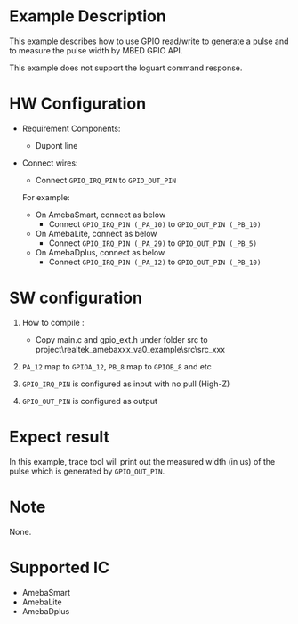 # Example Description

This example describes how to use GPIO read/write to generate a pulse and to measure the pulse width by MBED GPIO API.

This example does not support the loguart command response.

# HW Configuration

- Requirement Components:

  - Dupont line
- Connect wires:

  - Connect `GPIO_IRQ_PIN` to `GPIO_OUT_PIN`

  For example:
  - On AmebaSmart, connect as below
    - Connect `GPIO_IRQ_PIN (_PA_10)` to `GPIO_OUT_PIN (_PB_10)`
  - On AmebaLite, connect as below
    - Connect `GPIO_IRQ_PIN (_PA_29)` to `GPIO_OUT_PIN (_PB_5)`
  - On AmebaDplus, connect as below
    - Connect `GPIO_IRQ_PIN (_PA_12)` to `GPIO_OUT_PIN (_PB_10)`

# SW configuration

1. How to compile :

   - Copy main.c and gpio_ext.h under folder src to project\realtek_amebaxxx_va0_example\src\src_xxx
2. `PA_12` map to `GPIOA_12`, `PB_8`  map to `GPIOB_8` and etc
3. `GPIO_IRQ_PIN` is configured as input with no pull (High-Z)
4. `GPIO_OUT_PIN` is configured as output

# Expect result

In this example, trace tool will print out the measured width (in us) of the pulse which is generated by `GPIO_OUT_PIN`.

# Note

None.

# Supported IC

- AmebaSmart
- AmebaLite
- AmebaDplus
